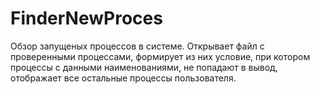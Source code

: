 # FinderNewProces
Обзор запущеных процессов в системе. 
Открывает файл с проверенными процессами, формирует из них условие, при котором процессы с данными наименованиями, не попадают
в вывод, отображает все остальные процессы пользователя.
